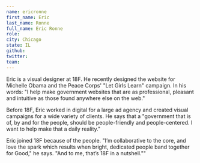 ```yaml
---
name: ericronne
first_name: Eric
last_name: Ronne
full_name: Eric Ronne
role:
city: Chicago
state: IL
github:
twitter:
team:
---
```


Eric is a visual designer at 18F. He recently designed the website for Michelle Obama and the Peace Corps' "Let Girls Learn" campaign. In his words: "I help make government websites that are as professional, pleasant and intuitive as those found anywhere else on the web."

Before 18F, Eric worked in digital for a large ad agency and created visual campaigns for a wide variety of clients. He says that a "government that is of, by and for the people, should be people-friendly and people-centered. I want to help make that a daily reality."

Eric joined 18F because of the people. "I’m collaborative to the core, and love the spark which results when bright, dedicated people band together for Good," he says. "And to me, that’s 18F in a nutshell.""
